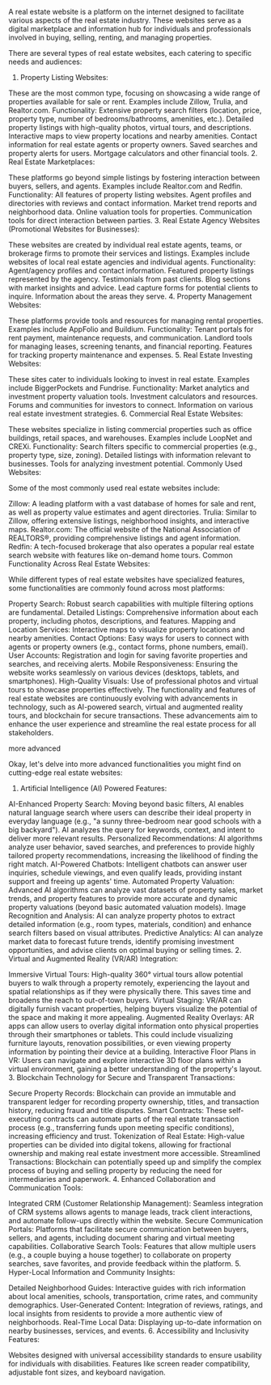 A real estate website is a platform on the internet designed to facilitate various aspects of the real estate industry. These websites serve as a digital marketplace and information hub for individuals and professionals involved in buying, selling, renting, and managing properties.

There are several types of real estate websites, each catering to specific needs and audiences:

1. Property Listing Websites:

These are the most common type, focusing on showcasing a wide range of properties available for sale or rent.
Examples include Zillow, Trulia, and Realtor.com.
Functionality:
Extensive property search filters (location, price, property type, number of bedrooms/bathrooms, amenities, etc.).
Detailed property listings with high-quality photos, virtual tours, and descriptions.
Interactive maps to view property locations and nearby amenities.
Contact information for real estate agents or property owners.
Saved searches and property alerts for users.
Mortgage calculators and other financial tools.
2. Real Estate Marketplaces:

These platforms go beyond simple listings by fostering interaction between buyers, sellers, and agents.
Examples include Realtor.com and Redfin.
Functionality:
All features of property listing websites.
Agent profiles and directories with reviews and contact information.
Market trend reports and neighborhood data.
Online valuation tools for properties.
Communication tools for direct interaction between parties.
3. Real Estate Agency Websites (Promotional Websites for Businesses):

These websites are created by individual real estate agents, teams, or brokerage firms to promote their services and listings.
Examples include websites of local real estate agencies and individual agents.
Functionality:
Agent/agency profiles and contact information.
Featured property listings represented by the agency.
Testimonials from past clients.
Blog sections with market insights and advice.
Lead capture forms for potential clients to inquire.
Information about the areas they serve.
4. Property Management Websites:

These platforms provide tools and resources for managing rental properties.
Examples include AppFolio and Buildium.
Functionality:
Tenant portals for rent payment, maintenance requests, and communication.
Landlord tools for managing leases, screening tenants, and financial reporting.
Features for tracking property maintenance and expenses.
5. Real Estate Investing Websites:

These sites cater to individuals looking to invest in real estate.
Examples include BiggerPockets and Fundrise.
Functionality:
Market analytics and investment property valuation tools.
Investment calculators and resources.
Forums and communities for investors to connect.
Information on various real estate investment strategies.
6. Commercial Real Estate Websites:

These websites specialize in listing commercial properties such as office buildings, retail spaces, and warehouses.
Examples include LoopNet and CREXi.
Functionality:
Search filters specific to commercial properties (e.g., property type, size, zoning).
Detailed listings with information relevant to businesses.
Tools for analyzing investment potential.
Commonly Used Websites:

Some of the most commonly used real estate websites include:

Zillow: A leading platform with a vast database of homes for sale and rent, as well as property value estimates and agent directories.
Trulia: Similar to Zillow, offering extensive listings, neighborhood insights, and interactive maps.
Realtor.com: The official website of the National Association of REALTORS®, providing comprehensive listings and agent information.
Redfin: A tech-focused brokerage that also operates a popular real estate search website with features like on-demand home tours.
Common Functionality Across Real Estate Websites:

While different types of real estate websites have specialized features, some functionalities are commonly found across most platforms:

Property Search: Robust search capabilities with multiple filtering options are fundamental.
Detailed Listings: Comprehensive information about each property, including photos, descriptions, and features.
Mapping and Location Services: Interactive maps to visualize property locations and nearby amenities.
Contact Options: Easy ways for users to connect with agents or property owners (e.g., contact forms, phone numbers, email).
User Accounts: Registration and login for saving favorite properties and searches, and receiving alerts.
Mobile Responsiveness: Ensuring the website works seamlessly on various devices (desktops, tablets, and smartphones).
High-Quality Visuals: Use of professional photos and virtual tours to showcase properties effectively.
The functionality and features of real estate websites are continuously evolving with advancements in technology, such as AI-powered search, virtual and augmented reality tours, and blockchain for secure transactions. These advancements aim to enhance the user experience and streamline the real estate process for all stakeholders.



more advanced


Okay, let's delve into more advanced functionalities you might find on cutting-edge real estate websites:

1. Artificial Intelligence (AI) Powered Features:

AI-Enhanced Property Search: Moving beyond basic filters, AI enables natural language search where users can describe their ideal property in everyday language (e.g., "a sunny three-bedroom near good schools with a big backyard"). AI analyzes the query for keywords, context, and intent to deliver more relevant results.
Personalized Recommendations: AI algorithms analyze user behavior, saved searches, and preferences to provide highly tailored property recommendations, increasing the likelihood of finding the right match.
AI-Powered Chatbots: Intelligent chatbots can answer user inquiries, schedule viewings, and even qualify leads, providing instant support and freeing up agents' time.
Automated Property Valuation: Advanced AI algorithms can analyze vast datasets of property sales, market trends, and property features to provide more accurate and dynamic property valuations (beyond basic automated valuation models).
Image Recognition and Analysis: AI can analyze property photos to extract detailed information (e.g., room types, materials, condition) and enhance search filters based on visual attributes.
Predictive Analytics: AI can analyze market data to forecast future trends, identify promising investment opportunities, and advise clients on optimal buying or selling times.
2. Virtual and Augmented Reality (VR/AR) Integration:

Immersive Virtual Tours: High-quality 360° virtual tours allow potential buyers to walk through a property remotely, experiencing the layout and spatial relationships as if they were physically there. This saves time and broadens the reach to out-of-town buyers.
Virtual Staging: VR/AR can digitally furnish vacant properties, helping buyers visualize the potential of the space and making it more appealing.
Augmented Reality Overlays: AR apps can allow users to overlay digital information onto physical properties through their smartphones or tablets. This could include visualizing furniture layouts, renovation possibilities, or even viewing property information by pointing their device at a building.
Interactive Floor Plans in VR: Users can navigate and explore interactive 3D floor plans within a virtual environment, gaining a better understanding of the property's layout.
3. Blockchain Technology for Secure and Transparent Transactions:

Secure Property Records: Blockchain can provide an immutable and transparent ledger for recording property ownership, titles, and transaction history, reducing fraud and title disputes.
Smart Contracts: These self-executing contracts can automate parts of the real estate transaction process (e.g., transferring funds upon meeting specific conditions), increasing efficiency and trust.
Tokenization of Real Estate: High-value properties can be divided into digital tokens, allowing for fractional ownership and making real estate investment more accessible.
Streamlined Transactions: Blockchain can potentially speed up and simplify the complex process of buying and selling property by reducing the need for intermediaries and paperwork.
4. Enhanced Collaboration and Communication Tools:

Integrated CRM (Customer Relationship Management): Seamless integration of CRM systems allows agents to manage leads, track client interactions, and automate follow-ups directly within the website.
Secure Communication Portals: Platforms that facilitate secure communication between buyers, sellers, and agents, including document sharing and virtual meeting capabilities.
Collaborative Search Tools: Features that allow multiple users (e.g., a couple buying a house together) to collaborate on property searches, save favorites, and provide feedback within the platform.
5. Hyper-Local Information and Community Insights:

Detailed Neighborhood Guides: Interactive guides with rich information about local amenities, schools, transportation, crime rates, and community demographics.
User-Generated Content: Integration of reviews, ratings, and local insights from residents to provide a more authentic view of neighborhoods.
Real-Time Local Data: Displaying up-to-date information on nearby businesses, services, and events.
6. Accessibility and Inclusivity Features:

Websites designed with universal accessibility standards to ensure usability for individuals with disabilities.
Features like screen reader compatibility, adjustable font sizes, and keyboard navigation.
